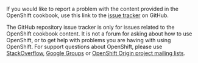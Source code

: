 If you would like to report a problem with the content provided in the OpenShift cookbook, use this link to the [issue tracker](https://github.com/openshift-evangelists/openshift-cookbook/issues/new?labels=bug&title=Report+a+problem&template=report_a_problem.md) on GitHub.

The GitHub repository issue tracker is only for issues related to the OpenShift cookbook content. It is not a forum for asking about how to use OpenShift, or to get help with problems you are having with using OpenShift. For support questions about OpenShift, please use [StackOverflow](https://stackoverflow.com/questions/tagged/openshift), [Google Groups](https://groups.google.com/forum/#!forum/openshift) or [OpenShift Origin project mailing lists](https://lists.openshift.redhat.com/openshiftmm/listinfo).
